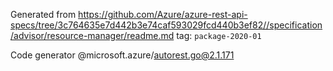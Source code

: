 Generated from https://github.com/Azure/azure-rest-api-specs/tree/3c764635e7d442b3e74caf593029fcd440b3ef82//specification/advisor/resource-manager/readme.md tag: `package-2020-01`

Code generator @microsoft.azure/autorest.go@2.1.171


